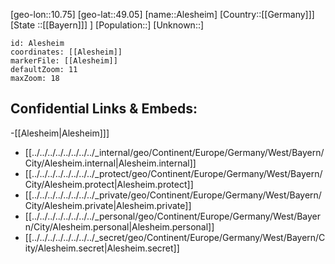﻿---
location: [49.05,10.75]
mapzoom: [7,12] 
mapmarker: city 
type: City
tags:
- geo/City


SpocWebEntityId: 28726
isDeleted: false
confidential: public

---
[geo-lon::10.75]
[geo-lat::49.05]
[name::Alesheim]
[Country::[[Germany]]]
[State ::[[Bayern]]] ]
[Population::]
[Unknown::]


```leaflet
id: Alesheim
coordinates: [[Alesheim]]
markerFile: [[Alesheim]]
defaultZoom: 11 
maxZoom: 18
```


## Confidential Links & Embeds: 
-[[Alesheim|Alesheim]]] 
- [[../../../../../../../../_internal/geo/Continent/Europe/Germany/West/Bayern/City/Alesheim.internal|Alesheim.internal]] 
- [[../../../../../../../../_protect/geo/Continent/Europe/Germany/West/Bayern/City/Alesheim.protect|Alesheim.protect]] 
- [[../../../../../../../../_private/geo/Continent/Europe/Germany/West/Bayern/City/Alesheim.private|Alesheim.private]] 
- [[../../../../../../../../_personal/geo/Continent/Europe/Germany/West/Bayern/City/Alesheim.personal|Alesheim.personal]] 
- [[../../../../../../../../_secret/geo/Continent/Europe/Germany/West/Bayern/City/Alesheim.secret|Alesheim.secret]] 
